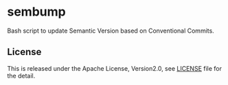 # sembump

Bash script to update Semantic Version based on Conventional Commits.

## License

This is released under the Apache License, Version2.0, see [LICENSE](./LICENSE) file for the detail.
